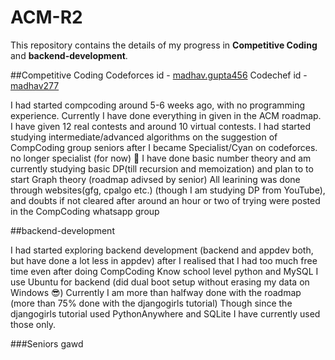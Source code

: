 # ACM-R2
This repository contains the details of my progress in **Competitive Coding** and **backend-development**.

##Competitive Coding
Codeforces id - [madhav.gupta456](https://codeforces.com/profile/madhav.gupta456)
Codechef id - [madhav277](https://www.codechef.com/users/madhav277)

I had started compcoding around 5-6 weeks ago, with no programming experience. Currently I have done everything in given in the ACM roadmap. 
I have given 12 real contests and around 10 virtual contests.
I had started studying intermediate/advanced algorithms on the suggestion of CompCoding group seniors after I became Specialist/Cyan on codeforces. 
no longer specialist (for now) :smiling_face_with_tear:
I have done basic number theory and am currently studying basic DP(till recursion and memoization) and plan to to start Graph theory (roadmap adivsed by senior)
All learining was done through websites(gfg, cpalgo etc.) (though I am studying DP from YouTube), and doubts if not cleared after around an hour or two of trying were posted in the CompCoding whatsapp group


##backend-development

I had started exploring backend development (backend and appdev both, but have done a lot less in appdev) after I realised that I had too much free time even after doing CompCoding
Know school level python and MySQL
I use Ubuntu for backend (did dual boot setup without erasing my data on Windows :sunglasses:)
Currently I am more than halfway done with the roadmap (more than 75% done with the djangogirls tutorial)
Though since the djangogirls tutorial used PythonAnywhere and SQLite I have currently used those only.



###Seniors gawd
